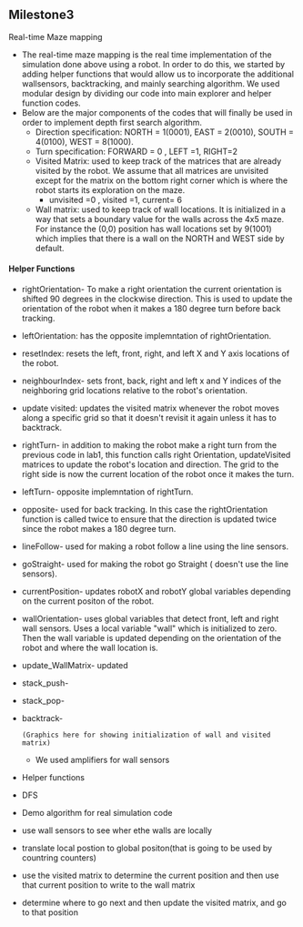  
## Milestone3

 Real-time Maze mapping
 * The real-time maze mapping is the real time implementation of the simulation done above using a robot. In order to do this, we started by adding helper functions that would allow us to incorporate the additional wallsensors, backtracking, and mainly searching algorithm. We used modular design by dividing our code into main explorer and helper function codes. 
 * Below are the major components of the codes that will finally be used in order to implement depth first search algorithm.
     * Direction specification:  NORTH = 1(0001), EAST  = 2(0010), SOUTH = 4(0100), WEST  = 8(1000).
     * Turn specification: FORWARD = 0 , LEFT =1, RIGHT=2
     * Visited Matrix: used to keep track of the matrices that are already visited by the robot. We assume that all matrices are unvisited except for the matrix on the bottom right corner which is where the robot starts its exploration on the maze. 
         * unvisited =0 , visited =1, current= 6
     * Wall matrix: used to keep track of wall locations. It is initialized in a way that sets a boundary value for the walls across the 4x5 maze. For instance the (0,0) position has wall locations set by 9(1001) which implies that there is a wall on the NORTH and WEST side by default. 
     
#### Helper Functions 
* rightOrientation- To make a right orientation the current orientation is shifted 90 degrees in the clockwise direction. This is used to update the orientation of the robot when it makes a 180 degree turn before back tracking. 
* leftOrientation: has the opposite implemntation of rightOrientation. 
* resetIndex: resets the left, front, right, and left X and Y axis locations of the robot. 
* neighbourIndex- sets front, back, right and left x and Y indices of the neighboring grid locations relative to the robot's orientation. 
* update visited: updates the visited matrix whenever the robot moves along a specific grid so that it doesn't revisit it again unless it has to backtrack.  
* rightTurn- in addition to making the robot make a right turn from the previous code in lab1, this function calls right Orientation, updateVisited matrices to update the robot's location and direction. The grid to the right side is now the current location of the robot once it makes the turn. 
* leftTurn- opposite implemntation of rightTurn. 
* opposite- used for back tracking. In this case the rightOrientation function is called twice to ensure that the direction is updated twice since the robot makes a 180 degree turn. 
* lineFollow- used for making a robot follow a line using the line sensors. 
* goStraight- used for making the robot go Straight ( doesn't use the line sensors). 
* currentPosition- updates robotX and robotY global variables depending on the current positon of the robot. 
* wallOrientation- uses global variables that detect front, left and right wall sensors. Uses a local variable "wall" which is initialized to zero. Then the wall variable is updated depending on the orientation of the robot and where the wall location is.
* update_WallMatrix- updated  
* stack_push-
* stack_pop-
* backtrack-
      
      (Graphics here for showing initialization of wall and visited matrix)
      
      
  * We used amplifiers for wall sensors
      
 
 
 
 * Helper functions
 * DFS
 * Demo
 algorithm for real simulation code
 *  use wall sensors to see wher ethe walls are locally
 * translate local postion to global positon(that is going to be used by countring counters)
 * use the visited matrix to determine the current position and then use that current position to write to the wall matrix
 * determine where to go next and then update the visited matrix, and go to that position
 
